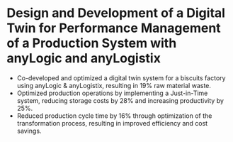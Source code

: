# Design and Development of a Digital Twin for Performance Management of a Production System with anyLogic and anyLogistix 
- Co-developed and optimized a digital twin system for a biscuits factory using anyLogic & anyLogistix, resulting in 19% raw material waste.
- Optimized production operations by implementing a Just-in-Time system, reducing storage costs by 28% and increasing productivity by 25%.
- Reduced production cycle time by 16% through optimization of the transformation process, resulting in improved efficiency and cost savings.

